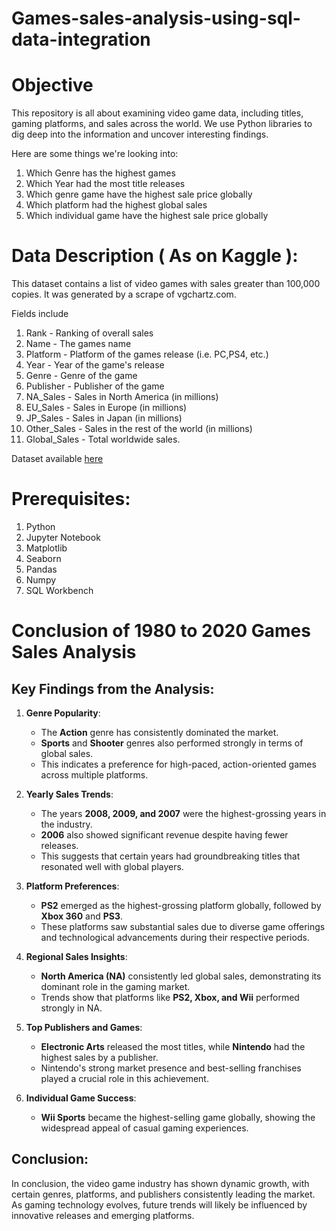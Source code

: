 # Games-sales-analysis-using-sql-data-integration



# Objective

This repository is all about examining video game data, including titles, gaming platforms, and sales across the world. We use Python libraries to dig deep into the information and uncover interesting findings.

Here are some things we're looking into:

1) Which Genre has the highest games
2) Which Year had the most title releases
3) Which genre game have the highest sale price globally
4) Which platform had the highest global sales
5) Which individual game have the highest sale price globally


# Data Description ( As on Kaggle ):
This dataset contains a list of video games with sales greater than 100,000 copies. It was generated by a scrape of vgchartz.com.

Fields include

1) Rank - Ranking of overall sales
2) Name - The games name
3) Platform - Platform of the games release (i.e. PC,PS4, etc.)
4) Year - Year of the game's release
5) Genre - Genre of the game
6) Publisher - Publisher of the game
7) NA_Sales - Sales in North America (in millions)
8) EU_Sales - Sales in Europe (in millions)
9) JP_Sales - Sales in Japan (in millions)
10) Other_Sales - Sales in the rest of the world (in millions)
11) Global_Sales - Total worldwide sales.

Dataset available [here](https://www.kaggle.com/datasets/gregorut/videogamesales?resource=download)

# Prerequisites:
1) Python
2) Jupyter Notebook
3) Matplotlib
4) Seaborn
5) Pandas
6) Numpy
7) SQL Workbench

# Conclusion of 1980 to 2020 Games Sales Analysis

## Key Findings from the Analysis:

1. **Genre Popularity**:
   - The **Action** genre has consistently dominated the market.
   - **Sports** and **Shooter** genres also performed strongly in terms of global sales.
   - This indicates a preference for high-paced, action-oriented games across multiple platforms.

2. **Yearly Sales Trends**:
   - The years **2008, 2009, and 2007** were the highest-grossing years in the industry.
   - **2006** also showed significant revenue despite having fewer releases.
   - This suggests that certain years had groundbreaking titles that resonated well with global players.

3. **Platform Preferences**:
   - **PS2** emerged as the highest-grossing platform globally, followed by **Xbox 360** and **PS3**.
   - These platforms saw substantial sales due to diverse game offerings and technological advancements during their respective periods.

4. **Regional Sales Insights**:
   - **North America (NA)** consistently led global sales, demonstrating its dominant role in the gaming market.
   - Trends show that platforms like **PS2, Xbox, and Wii** performed strongly in NA.

5. **Top Publishers and Games**:
   - **Electronic Arts** released the most titles, while **Nintendo** had the highest sales by a publisher.
   - Nintendo's strong market presence and best-selling franchises played a crucial role in this achievement.

6. **Individual Game Success**:
   - **Wii Sports** became the highest-selling game globally, showing the widespread appeal of casual gaming experiences.

## Conclusion:
In conclusion, the video game industry has shown dynamic growth, with certain genres, platforms, and publishers consistently leading the market. As gaming technology evolves, future trends will likely be influenced by innovative releases and emerging platforms.

